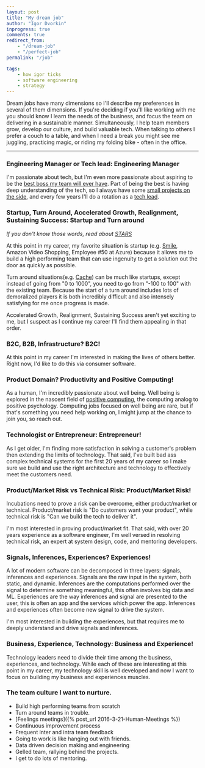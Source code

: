 ```yaml
---
layout: post
title: "My dream job"
author: "Igor Dvorkin"
inprogress: true
comments: true
redirect_from: 
    - "/dream-job"
    - "/perfect-job"
permalink: "/job"

tags:
    - how igor ticks
    - software engineering
    - strategy
---
```


Dream jobs have many dimensions so I'll describe my preferences in several of them dimensions. If you're deciding if you'll like working with me you should know I learn the needs of the business, and focus the team on delivering in a sustainable manner. Simultaneously, I help team members grow, develop our culture, and build valuable tech.  When talking to others I prefer a couch to a table, and when I need a break you might see me juggling, practicing magic, or riding my folding bike - often in the office. 

---

### Engineering Manager or Tech lead: Engineering Manager

I'm passionate about tech, but I'm even more passionate about aspiring to be the [best boss my team will ever have](being-a-great-manager).  Part of being the best is having deep understanding of the tech, so I always have some [small projects on the side](https://github.com/idvorkin), and every few years I'll do a rotation as a [tech lead](/software-leadership-roles).

### Startup, Turn Around, Accelerated Growth, Realignment, Sustaining Success: Startup and Turn around

*If you don't know those words, read about [STARS](https://hbr.org/2009/01/picking-the-right-transition-strategy)*

At this point in my career, my favorite situation is startup (e.g. [Smile](http://igsmilebox.blogspot.com), Amazon Video Shopping, Employee #50 at Azure) because it allows me to build a high performing team that can use ingenuity to get a solution out the door as quickly as possible. 

Turn around situations(e.g. [Cache](/cache)) can be much like startups, except instead of going from "0 to 1000", you need to go from "-100 to 100" with the existing team.  Because the start of a turn around includes lots of demoralized players it is both incredibly difficult and also intensely satisfying for me once progress is made. 

Accelerated Growth, Realignment, Sustaining Success aren't yet exciting to me, but I suspect as I continue my career  I'll find them appealing in that order. 

### B2C, B2B, Infrastructure? B2C!

At this point in my career I'm interested in making the lives of others better. Right now, I'd like to do this via consumer software.

### Product Domain? Productivity and Positive Computing!

As a human, I'm incredibly passionate about well being. Well being is explored in the nascent field of [positive computing](/positive-computing-survey), the computing analog to positive psychology. Computing jobs focused on well being are rare, but if that's something you need help working on, I might jump at the chance to join you, so reach out.



### Technologist or Entrepreneur: Entrepreneur!

As I get older, I'm finding more satisfaction in solving a customer's problem then extending the limits of technology.
That said, I've built bad ass complex technical systems for the first 20 years of my career so I make sure we build and use the right architecture and technology to effectively meet the customers need.

### Product/Market Risk vs Technical Risk: Product/Market Risk!

Incubations need to prove a risk can be overcome, either product/market or technical.  Product/market risk is "Do customers want your product", while  technical risk is "Can we build the tech to deliver it".

I'm most interested in proving product/market fit. That said, with over 20 years experience as a software engineer, I'm well versed in resolving technical risk, an expert at system design, code, and mentoring developers.

### Signals, Inferences, Experiences? Experiences!

A lot of modern software can be decomposed in three layers: signals, inferences and experiences. Signals are the raw input in the system, both static, and dynamic. Inferences are the computations performed over the signal to determine something meaningful, this often involves big data and ML. Experiences are the way inferences and signal are presented to the user, this is often an app and the services which power the app. Inferences and experiences often become new signal to drive the system.

I'm most interested in building the experiences, but that requires me to deeply understand and drive signals and inferences.
### Business, Experience, Technology: Business and Experience!

Technology leaders need to divide their time among the business, experiences, and technology. While each of these are interesting at this point in my career, my technology skill is well developed and now I want to focus on building my business and experiences muscles.

### The team culture I want to nurture.

* Build high performing teams from scratch
* Turn around teams in trouble.
* [Feelings meetings]({% post_url 2016-3-21-Human-Meetings %})
* Continuous improvement process
* Frequent inter and intra team feedback
* Going to work is like hanging out with friends.
* Data driven decision making and engineering
* Gelled team, rallying behind the projects.
* I get to do lots of mentoring.
